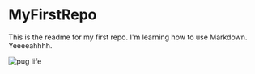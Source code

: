 # MyFirstRepo

This is the readme for my first repo. I'm learning how to use Markdown. Yeeeeahhhh.

![pug life](http://3.bp.blogspot.com/-4cfI7C_SoHM/TgqBux0m4_I/AAAAAAAAEck/mPypCzFwBmY/s1600/tumblr_l77anb9n3M1qzvmtfo1_500.jpg)